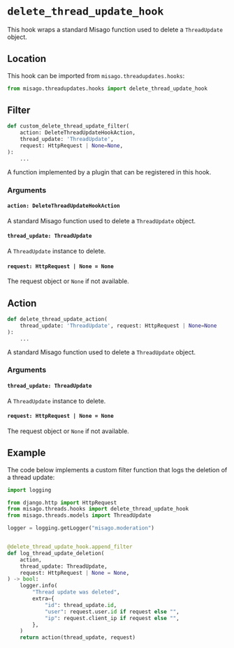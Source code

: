 # `delete_thread_update_hook`

This hook wraps a standard Misago function used to delete a `ThreadUpdate` object.


## Location

This hook can be imported from `misago.threadupdates.hooks`:

```python
from misago.threadupdates.hooks import delete_thread_update_hook
```


## Filter

```python
def custom_delete_thread_update_filter(
    action: DeleteThreadUpdateHookAction,
    thread_update: 'ThreadUpdate',
    request: HttpRequest | None=None,
):
    ...
```

A function implemented by a plugin that can be registered in this hook.


### Arguments

#### `action: DeleteThreadUpdateHookAction`

A standard Misago function used to delete a `ThreadUpdate` object.


#### `thread_update: ThreadUpdate`

A `ThreadUpdate` instance to delete.


#### `request: HttpRequest | None = None`

The request object or `None` if not available.


## Action

```python
def delete_thread_update_action(
    thread_update: 'ThreadUpdate', request: HttpRequest | None=None
):
    ...
```

A standard Misago function used to delete a `ThreadUpdate` object.


### Arguments

#### `thread_update: ThreadUpdate`

A `ThreadUpdate` instance to delete.


#### `request: HttpRequest | None = None`

The request object or `None` if not available.


## Example

The code below implements a custom filter function that logs the deletion of a thread update:

```python
import logging

from django.http import HttpRequest
from misago.threads.hooks import delete_thread_update_hook
from misago.threads.models import ThreadUpdate

logger = logging.getLogger("misago.moderation")


@delete_thread_update_hook.append_filter
def log_thread_update_deletion(
    action,
    thread_update: ThreadUpdate,
    request: HttpRequest | None = None,
) -> bool:
    logger.info(
        "Thread update was deleted",
        extra={
            "id": thread_update.id,
            "user": request.user.id if request else "",
            "ip": request.client_ip if request else "",
        },
    )
    return action(thread_update, request)
```